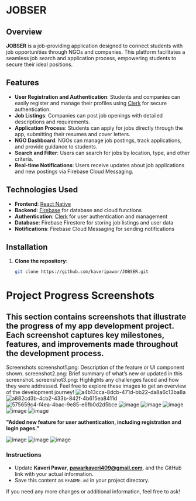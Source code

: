 # JOBSER

## Overview
**JOBSER** is a job-providing application designed to connect students with job opportunities through NGOs and companies. This platform facilitates a seamless job search and application process, empowering students to secure their ideal positions.

## Features
- **User Registration and Authentication**: Students and companies can easily register and manage their profiles using [Clerk](https://clerk.dev/) for secure authentication.
- **Job Listings**: Companies can post job openings with detailed descriptions and requirements.
- **Application Process**: Students can apply for jobs directly through the app, submitting their resumes and cover letters.
- **NGO Dashboard**: NGOs can manage job postings, track applications, and provide guidance to students.
- **Search and Filter**: Users can search for jobs by location, type, and other criteria.
- **Real-time Notifications**: Users receive updates about job applications and new postings via Firebase Cloud Messaging.

## Technologies Used
- **Frontend**: [React Native](https://reactnative.dev/)
- **Backend**: [Firebase](https://firebase.google.com/) for database and cloud functions
- **Authentication**: [Clerk](https://clerk.dev/) for user authentication and management
- **Database**: Firebase Firestore for storing job listings and user data
- **Notifications**: Firebase Cloud Messaging for sending notifications

## Installation
1. **Clone the repository**:
   ```bash
   git clone https://github.com/kaveripawar/JOBSER.git

# Project Progress Screenshots

## This section contains screenshots that illustrate the progress of my app development project. Each screenshot captures key milestones, features, and improvements made throughout the development process.

Screenshots
screenshot1.png: Description of the feature or UI component shown.
screenshot2.png: Brief summary of what’s new or updated in this screenshot.
screenshot3.png: Highlights any challenges faced and how they were addressed.
Feel free to explore these images to get an overview of the development journey!
![a4b13cca-8dcb-471d-bb22-da8a6c13ba8a](https://github.com/user-attachments/assets/f97c488a-cd72-48e7-942d-467481b4196b)
![a882cd3b-4cb2-433b-842f-4b615ea8411d](https://github.com/user-attachments/assets/55e53ea3-9132-44c7-b79e-c936d578456c)
![575659c4-f4ea-4bac-9e85-e6fb0d2d5bce](https://github.com/user-attachments/assets/3739ddf5-26d2-44b3-bd7b-e4d3b13fcc39)
![image](https://github.com/user-attachments/assets/25a302e3-9ddd-4239-bef4-b6c366771944)
![image](https://github.com/user-attachments/assets/e6cbf4ae-2394-447f-baff-40094ff94cac)
![image](https://github.com/user-attachments/assets/0bf7371b-26eb-48b0-838a-e75eea46aa1e)
![image](https://github.com/user-attachments/assets/cb267876-1b6b-4000-9543-6ffba65e9550)
![image](https://github.com/user-attachments/assets/d2d4344a-6e8f-4749-8b8d-d4a59c13176c)



**"Added new feature for user authentication, including registration and login pages."**

![image](https://github.com/user-attachments/assets/d1a99489-af1b-430d-ae92-cb28346bb297)
![image](https://github.com/user-attachments/assets/3e1bd3dc-5907-4aa0-8d80-4cc419a6bbca)
![image](https://github.com/user-attachments/assets/c7be630c-ac70-48bd-b61e-4e54f5bc6f44)



### Instructions
- Update **Kaveri Pawar**, **pawarkaveri409@gmail.com**, and the GitHub link with your actual information.
- Save this content as `README.md` in your project directory.

If you need any more changes or additional information, feel free to ask!

